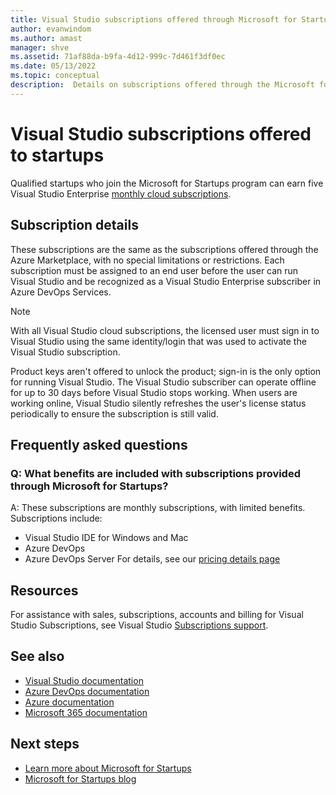 ```yaml
---
title: Visual Studio subscriptions offered through Microsoft for Startups | Microsoft Docs
author: evanwindom
ms.author: amast
manager: shve
ms.assetid: 71af88da-b9fa-4d12-999c-7d461f3df0ec
ms.date: 05/13/2022
ms.topic: conceptual
description:  Details on subscriptions offered through the Microsoft for Startups program.
---
```


# Visual Studio subscriptions offered to startups

Qualified startups who join the Microsoft for Startups program can earn five Visual Studio Enterprise [monthly cloud subscriptions](https://visualstudio.microsoft.com/vs/pricing-details/). 

## Subscription details 

These subscriptions are the same as the subscriptions offered through the Azure Marketplace, with no special limitations or restrictions. Each subscription must be assigned to an end user before the user can run Visual Studio and be recognized as a Visual Studio Enterprise subscriber in Azure DevOps Services.

> [!Note]
> With all Visual Studio cloud subscriptions, the licensed user must sign in to Visual Studio using the same identity/login that was used to activate the Visual Studio subscription.

Product keys aren't offered to unlock the product; sign-in is the only option for running Visual Studio. The Visual Studio subscriber can operate offline for up to 30 days before Visual Studio stops working. When users are working online, Visual Studio silently refreshes the user's license status periodically to ensure the subscription is still valid.

## Frequently asked questions

### Q: What benefits are included with subscriptions provided through Microsoft for Startups?

A:  These subscriptions are monthly subscriptions, with limited benefits.  Subscriptions include:
+ Visual Studio IDE for Windows and Mac
+ Azure DevOps 
+ Azure DevOps Server 
For details, see our [pricing details page](https://visualstudio.microsoft.com/vs/pricing-details/)

## Resources

For assistance with sales, subscriptions, accounts and billing for Visual Studio Subscriptions, see Visual Studio [Subscriptions support](https://aka.ms/vssubscriberhelp).

## See also

- [Visual Studio documentation](/visualstudio/)
- [Azure DevOps documentation](/azure/devops/)
- [Azure documentation](/azure/)
- [Microsoft 365 documentation](/microsoft-365/)

## Next steps

- [Learn more about Microsoft for Startups](https://startups.microsoft.com)
- [Microsoft for Startups blog](https://startups.microsoft.com/Blog?search=Microsoft%20for%20Startups)